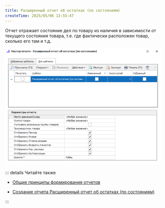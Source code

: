 ```yaml
---
title: Расширенный отчет об остатках (по состояниям)
createTime: 2025/05/06 13:55:47
---
```

Отчет отражает состояние дел по товару из наличия в зависимости от текущего состояния товара, т.е. где фактически расположен товар, сколько его там и т.д.

![](../../../assets/specification/rasshirennyj_otchet_ob_ostatkakh__po_sostoyaniyam_1.png)

::: details Читайте также

- [Общие принципы формирования отчетов](../obshchie_printsipy_formirovaniya_otchetov.md)

- [Создание отчета Расширенный отчет об остатках (по состояниям)](../../../work/otchety/skladskie_otchety/ob_ostatkakh_po_sostoyaniyam.md)

:::